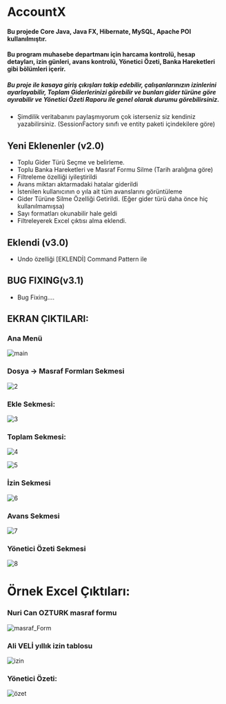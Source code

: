 # AccountX

#### Bu projede Core Java, Java FX, Hibernate, MySQL, Apache POI kullanılmıştır.

#### Bu program muhasebe departmanı için harcama kontrolü, hesap detayları, izin günleri, avans kontrolü, Yönetici Özeti, Banka Hareketleri gibi bölümleri içerir.

##### Bu proje ile kasaya giriş çıkışları takip edebilir, çalışanlarınızın izinlerini ayarlayabilir, Toplam Giderlerinizi görebilir ve bunları gider türüne göre ayırabilir ve Yönetici Özeti Raporu ile genel olarak durumu görebilirsiniz.

 - Şimdilik veritabanını paylaşmıyorum çok isterseniz siz kendiniz yazabilirsiniz. (SessionFactory sınıfı ve entity paketi içindekilere göre)
## Yeni Eklenenler (v2.0)
 - Toplu Gider Türü Seçme ve belirleme.
 - Toplu Banka Hareketleri ve Masraf Formu Silme (Tarih aralığına göre)
 - Filtreleme özelliği iyileştirildi
 - Avans miktarı aktarmadaki hatalar giderildi
 - İstenilen kullanıcının o yıla ait tüm avanslarını görüntüleme
 - Gider Türüne Silme Özelliği Getirildi. (Eğer gider türü daha önce hiç kullanılmamışsa)
 - Sayı formatları okunabilir hale geldi
 - Filtreleyerek Excel çıktısı alma eklendi.
 
## Eklendi (v3.0)
 - Undo özelliği [EKLENDİ] Command Pattern ile
## BUG FIXING(v3.1)
 - Bug Fixing....
 
## EKRAN ÇIKTILARI:
### Ana Menü
![main](https://user-images.githubusercontent.com/62218588/224510240-4abe3729-0d76-4aa1-bd8a-2f9223fdbe45.jpg)

### Dosya -> Masraf Formları Sekmesi
![2](https://user-images.githubusercontent.com/62218588/205112232-9512784f-587f-4aca-b217-68d974109e9a.png)


### Ekle Sekmesi:
![3](https://user-images.githubusercontent.com/62218588/205112257-11e27837-91ea-4cba-9c44-3ba5106624c2.png)


### Toplam Sekmesi:
![4](https://user-images.githubusercontent.com/62218588/205112271-83c2aa7d-c868-4f24-87fd-8c404f408051.png)

![5](https://user-images.githubusercontent.com/62218588/205112310-0984c5ee-e2c3-4a3c-a3b9-a8ee5f5108e7.png)



### İzin Sekmesi
![6](https://user-images.githubusercontent.com/62218588/205112334-eb4fca89-23ac-4f2e-8ef4-81be9f70622e.png)


### Avans Sekmesi
![7](https://user-images.githubusercontent.com/62218588/205112365-28e8e67b-4345-443d-8ed4-1c4cc6da26be.png)


### Yönetici Özeti Sekmesi
![8](https://user-images.githubusercontent.com/62218588/205112387-cbd09bbd-fcc2-4f48-a4b3-6f546a1d10ab.png)


# Örnek Excel Çıktıları:

### Nuri Can OZTURK masraf formu
![masraf_Form](https://user-images.githubusercontent.com/62218588/205112420-00ab5da3-89ff-4604-b837-32b04d19378d.png)


### Ali VELİ yıllık izin tablosu
![izin](https://user-images.githubusercontent.com/62218588/205112454-181d9b1e-fe36-46ce-a9cf-2ba879a53441.png)


### Yönetici Özeti:
![özet](https://user-images.githubusercontent.com/62218588/205112481-0885478f-52eb-4000-bf99-fd64232c7d3a.png)
